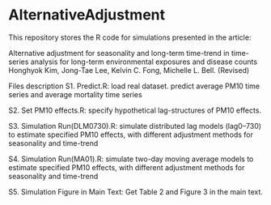 # AlternativeAdjustment
This repository stores the R code for simulations presented in the article:

Alternative adjustment for seasonality and long-term time-trend in time-series analysis for long-term environmental exposures and disease counts
Honghyok Kim, Jong-Tae Lee, Kelvin C. Fong, Michelle L. Bell. (Revised)

Files description
S1. Predict.R: load real dataset. predict average PM10 time series and average mortality time series

S2. Set PM10 effects.R: specify hypothetical lag-structures of PM10 effects.

S3. Simulation Run(DLM0730).R: simulate distributed lag models (lag0–730) to estimate specified PM10 effects, with different adjustment methods for seasonality and time-trend

S4. Simulation Run(MA01).R: simulate two-day moving average models to estimate specified PM10 effects, with different adjustment methods for seasonality and time-trend

S5. Simulation Figure in Main Text: Get Table 2 and Figure 3 in the main text.





